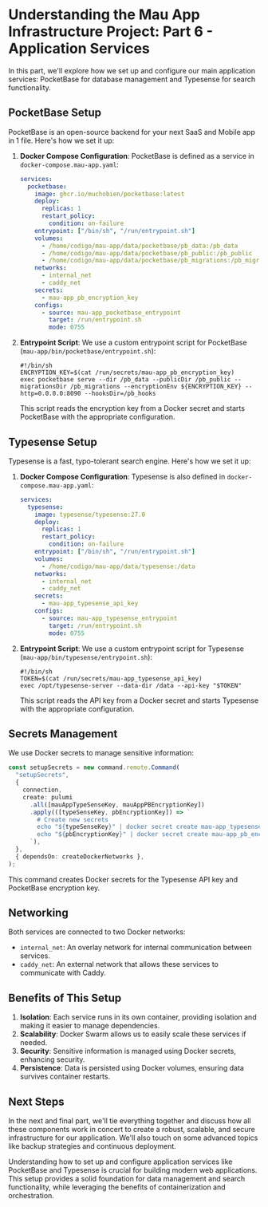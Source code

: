 # Understanding the Mau App Infrastructure Project: Part 6 - Application Services

In this part, we'll explore how we set up and configure our main application services: PocketBase for database management and Typesense for search functionality.

## PocketBase Setup

PocketBase is an open-source backend for your next SaaS and Mobile app in 1 file. Here's how we set it up:

1. **Docker Compose Configuration**: PocketBase is defined as a service in `docker-compose.mau-app.yaml`:

   ```yaml
   services:
     pocketbase:
       image: ghcr.io/muchobien/pocketbase:latest
       deploy:
         replicas: 1
         restart_policy:
           condition: on-failure
       entrypoint: ["/bin/sh", "/run/entrypoint.sh"]
       volumes:
         - /home/codigo/mau-app/data/pocketbase/pb_data:/pb_data
         - /home/codigo/mau-app/data/pocketbase/pb_public:/pb_public
         - /home/codigo/mau-app/data/pocketbase/pb_migrations:/pb_migrations
       networks:
         - internal_net
         - caddy_net
       secrets:
         - mau-app_pb_encryption_key
       configs:
         - source: mau-app_pocketbase_entrypoint
           target: /run/entrypoint.sh
           mode: 0755
   ```

2. **Entrypoint Script**: We use a custom entrypoint script for PocketBase (`mau-app/bin/pocketbase/entrypoint.sh`):

   ```shell
   #!/bin/sh
   ENCRYPTION_KEY=$(cat /run/secrets/mau-app_pb_encryption_key)
   exec pocketbase serve --dir /pb_data --publicDir /pb_public --migrationsDir /pb_migrations --encryptionEnv ${ENCRYPTION_KEY} --http=0.0.0.0:8090 --hooksDir=/pb_hooks
   ```

   This script reads the encryption key from a Docker secret and starts PocketBase with the appropriate configuration.

## Typesense Setup

Typesense is a fast, typo-tolerant search engine. Here's how we set it up:

1. **Docker Compose Configuration**: Typesense is also defined in `docker-compose.mau-app.yaml`:

   ```yaml
   services:
     typesense:
       image: typesense/typesense:27.0
       deploy:
         replicas: 1
         restart_policy:
           condition: on-failure
       entrypoint: ["/bin/sh", "/run/entrypoint.sh"]
       volumes:
         - /home/codigo/mau-app/data/typesense:/data
       networks:
         - internal_net
         - caddy_net
       secrets:
         - mau-app_typesense_api_key
       configs:
         - source: mau-app_typesense_entrypoint
           target: /run/entrypoint.sh
           mode: 0755
   ```

2. **Entrypoint Script**: We use a custom entrypoint script for Typesense (`mau-app/bin/typesense/entrypoint.sh`):

   ```shell
   #!/bin/sh
   TOKEN=$(cat /run/secrets/mau-app_typesense_api_key)
   exec /opt/typesense-server --data-dir /data --api-key "$TOKEN"
   ```

   This script reads the API key from a Docker secret and starts Typesense with the appropriate configuration.

## Secrets Management

We use Docker secrets to manage sensitive information:

```typescript
const setupSecrets = new command.remote.Command(
  "setupSecrets",
  {
    connection,
    create: pulumi
      .all([mauAppTypeSenseKey, mauAppPBEncryptionKey])
      .apply(([typeSenseKey, pbEncryptionKey]) => `
        # Create new secrets
        echo "${typeSenseKey}" | docker secret create mau-app_typesense_api_key -
        echo "${pbEncryptionKey}" | docker secret create mau-app_pb_encryption_key -
      `),
  },
  { dependsOn: createDockerNetworks },
);
```

This command creates Docker secrets for the Typesense API key and PocketBase encryption key.

## Networking

Both services are connected to two Docker networks:

- `internal_net`: An overlay network for internal communication between services.
- `caddy_net`: An external network that allows these services to communicate with Caddy.

## Benefits of This Setup

1. **Isolation**: Each service runs in its own container, providing isolation and making it easier to manage dependencies.
2. **Scalability**: Docker Swarm allows us to easily scale these services if needed.
3. **Security**: Sensitive information is managed using Docker secrets, enhancing security.
4. **Persistence**: Data is persisted using Docker volumes, ensuring data survives container restarts.

## Next Steps

In the next and final part, we'll tie everything together and discuss how all these components work in concert to create a robust, scalable, and secure infrastructure for our application. We'll also touch on some advanced topics like backup strategies and continuous deployment.

Understanding how to set up and configure application services like PocketBase and Typesense is crucial for building modern web applications. This setup provides a solid foundation for data management and search functionality, while leveraging the benefits of containerization and orchestration.
